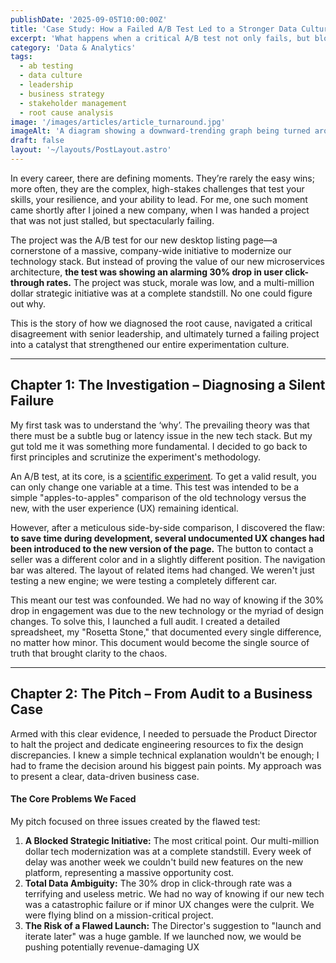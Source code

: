 ```yaml
---
publishDate: '2025-09-05T10:00:00Z'
title: 'Case Study: How a Failed A/B Test Led to a Stronger Data Culture'
excerpt: 'What happens when a critical A/B test not only fails, but blocks a company-wide initiative? This story unpacks how diagnosing the root cause, navigating leadership conflict, and reframing data into business impact turned failure into a cultural win.'
category: 'Data & Analytics'
tags:
  - ab testing
  - data culture
  - leadership
  - business strategy
  - stakeholder management
  - root cause analysis
image: '/images/articles/article_turnaround.jpg'
imageAlt: 'A diagram showing a downward-trending graph being turned around into an upward-trending one, symbolizing a business turnaround.'
draft: false
layout: '~/layouts/PostLayout.astro'
---
```


In every career, there are defining moments. They’re rarely the easy wins; more often, they are the complex, high-stakes challenges that test your skills, your resilience, and your ability to lead. For me, one such moment came shortly after I joined a new company, when I was handed a project that was not just stalled, but spectacularly failing.

The project was the A/B test for our new desktop listing page—a cornerstone of a massive, company-wide initiative to modernize our technology stack. But instead of proving the value of our new microservices architecture, **the test was showing an alarming 30% drop in user click-through rates.** The project was stuck, morale was low, and a multi-million dollar strategic initiative was at a complete standstill. No one could figure out why.

This is the story of how we diagnosed the root cause, navigated a critical disagreement with senior leadership, and ultimately turned a failing project into a catalyst that strengthened our entire experimentation culture.

---

## Chapter 1: The Investigation – Diagnosing a Silent Failure

My first task was to understand the ‘why’. The prevailing theory was that there must be a subtle bug or latency issue in the new tech stack. But my gut told me it was something more fundamental. I decided to go back to first principles and scrutinize the experiment's methodology.

An A/B test, at its core, is a [scientific experiment](https://hbr.org/2017/06/a-refresher-on-ab-testing). To get a valid result, you can only change one variable at a time. This test was intended to be a simple "apples-to-apples" comparison of the old technology versus the new, with the user experience (UX) remaining identical.

However, after a meticulous side-by-side comparison, I discovered the flaw: **to save time during development, several undocumented UX changes had been introduced to the new version of the page.** The button to contact a seller was a different color and in a slightly different position. The navigation bar was altered. The layout of related items had changed. We weren't just testing a new engine; we were testing a completely different car.

This meant our test was confounded. We had no way of knowing if the 30% drop in engagement was due to the new technology or the myriad of design changes. To solve this, I launched a full audit. I created a detailed spreadsheet, my "Rosetta Stone," that documented every single difference, no matter how minor. This document would become the single source of truth that brought clarity to the chaos.

---

## Chapter 2: The Pitch – From Audit to a Business Case

Armed with this clear evidence, I needed to persuade the Product Director to halt the project and dedicate engineering resources to fix the design discrepancies. I knew a simple technical explanation wouldn't be enough; I had to frame the decision around his biggest pain points. My approach was to present a clear, data-driven business case.

#### **The Core Problems We Faced**

My pitch focused on three issues created by the flawed test:
1.  **A Blocked Strategic Initiative:** The most critical point. Our multi-million dollar tech modernization was at a complete standstill. Every week of delay was another week we couldn't build new features on the new platform, representing a massive opportunity cost.
2.  **Total Data Ambiguity:** The 30% drop in click-through rate was a terrifying and useless metric. We had no way of knowing if our new tech was a catastrophic failure or if minor UX changes were the culprit. We were flying blind on a mission-critical project.
3.  **The Risk of a Flawed Launch:** The Director's suggestion to "launch and iterate later" was a huge gamble. If we launched now, we would be pushing potentially revenue-damaging UX